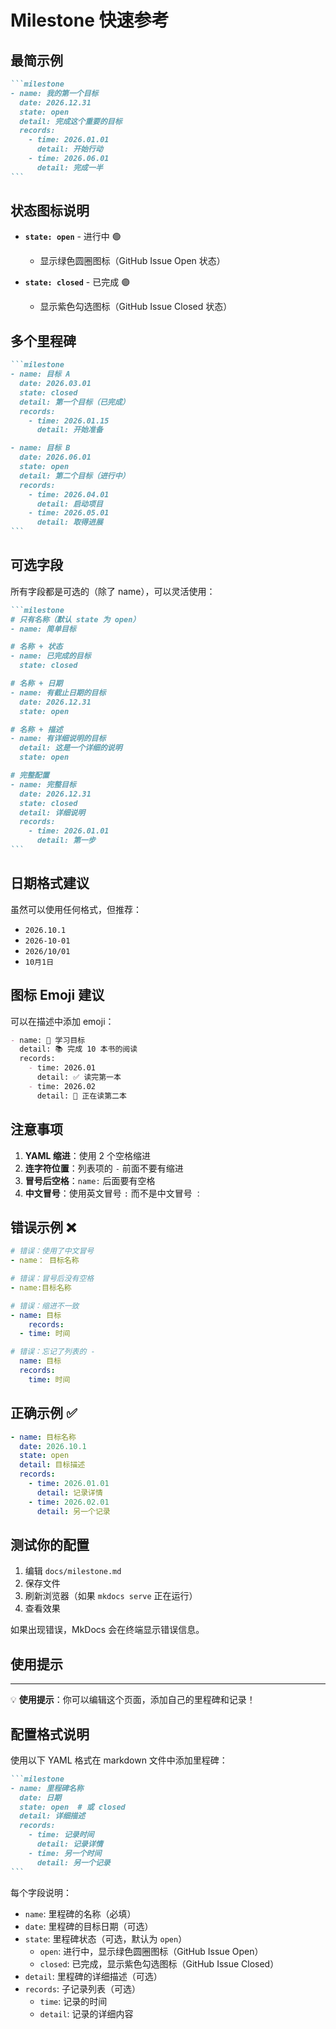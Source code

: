 # Milestone 快速参考

## 最简示例

````markdown
```milestone
- name: 我的第一个目标
  date: 2026.12.31
  state: open
  detail: 完成这个重要的目标
  records:
    - time: 2026.01.01
      detail: 开始行动
    - time: 2026.06.01
      detail: 完成一半
```
````

## 状态图标说明

- **`state: open`** - 进行中 🟢
  - 显示绿色圆圈图标（GitHub Issue Open 状态）
  
- **`state: closed`** - 已完成 🟣
  - 显示紫色勾选图标（GitHub Issue Closed 状态）

## 多个里程碑

````markdown
```milestone
- name: 目标 A
  date: 2026.03.01
  state: closed
  detail: 第一个目标（已完成）
  records:
    - time: 2026.01.15
      detail: 开始准备

- name: 目标 B
  date: 2026.06.01
  state: open
  detail: 第二个目标（进行中）
  records:
    - time: 2026.04.01
      detail: 启动项目
    - time: 2026.05.01
      detail: 取得进展
```
````

## 可选字段

所有字段都是可选的（除了 name），可以灵活使用：

````markdown
```milestone
# 只有名称（默认 state 为 open）
- name: 简单目标

# 名称 + 状态
- name: 已完成的目标
  state: closed

# 名称 + 日期
- name: 有截止日期的目标
  date: 2026.12.31
  state: open

# 名称 + 描述
- name: 有详细说明的目标
  detail: 这是一个详细的说明
  state: open

# 完整配置
- name: 完整目标
  date: 2026.12.31
  state: closed
  detail: 详细说明
  records:
    - time: 2026.01.01
      detail: 第一步
```
````

## 日期格式建议

虽然可以使用任何格式，但推荐：

- `2026.10.1`
- `2026-10-01`
- `2026/10/01`
- `10月1日`

## 图标 Emoji 建议

可以在描述中添加 emoji：

```markdown
- name: 🎯 学习目标
  detail: 📚 完成 10 本书的阅读
  records:
    - time: 2026.01
      detail: ✅ 读完第一本
    - time: 2026.02
      detail: 📖 正在读第二本
```

## 注意事项

1. **YAML 缩进**：使用 2 个空格缩进
2. **连字符位置**：列表项的 `-` 前面不要有缩进
3. **冒号后空格**：`name:` 后面要有空格
4. **中文冒号**：使用英文冒号 `:` 而不是中文冒号 `：`

## 错误示例 ❌

```yaml
# 错误：使用了中文冒号
- name： 目标名称

# 错误：冒号后没有空格
- name:目标名称

# 错误：缩进不一致
- name: 目标
    records:
  - time: 时间

# 错误：忘记了列表的 -
  name: 目标
  records:
    time: 时间
```

## 正确示例 ✅

```yaml
- name: 目标名称
  date: 2026.10.1
  state: open
  detail: 目标描述
  records:
    - time: 2026.01.01
      detail: 记录详情
    - time: 2026.02.01
      detail: 另一个记录
```

## 测试你的配置

1. 编辑 `docs/milestone.md`
2. 保存文件
3. 刷新浏览器（如果 `mkdocs serve` 正在运行）
4. 查看效果

如果出现错误，MkDocs 会在终端显示错误信息。


## 使用提示

---

💡 **使用提示**：你可以编辑这个页面，添加自己的里程碑和记录！

## 配置格式说明

使用以下 YAML 格式在 markdown 文件中添加里程碑：

````markdown
```milestone
- name: 里程碑名称
  date: 日期
  state: open  # 或 closed
  detail: 详细描述
  records:
    - time: 记录时间
      detail: 记录详情
    - time: 另一个时间
      detail: 另一个记录
```
````

每个字段说明：
- `name`: 里程碑的名称（必填）
- `date`: 里程碑的目标日期（可选）
- `state`: 里程碑状态（可选，默认为 `open`）
  - `open`: 进行中，显示绿色圆圈图标（GitHub Issue Open）
  - `closed`: 已完成，显示紫色勾选图标（GitHub Issue Closed）
- `detail`: 里程碑的详细描述（可选）
- `records`: 子记录列表（可选）
  - `time`: 记录的时间
  - `detail`: 记录的详细内容